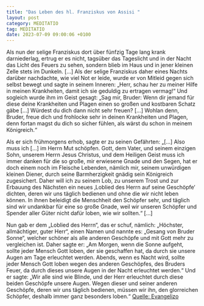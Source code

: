 ```yaml
---
title: "Das Leben des hl. Franziskus von Assisi "
layout: post
category: MEDITATIO
tag: MEDITATIO
date: 2023-07-09 09:00:06 +0100
---
```

Als nun der selige Franziskus dort über fünfzig Tage lang krank darniederlag, ertrug er es nicht, tagsüber das Tageslicht und in der Nacht das Licht des Feuers zu sehen, sondern blieb im Haus und in jener kleinen Zelle stets im Dunkeln. […] Als der selige Franziskus daher eines Nachts darüber nachdachte, wie viel Not er leide, wurde er von Mitleid gegen sich selbst bewegt und sagte in seinem Inneren: „Herr, schau her zu meiner Hilfe in meinen Krankheiten, damit ich sie geduldig zu ertragen vermag!“ Und sogleich wurde ihm im Geist gesagt: „Sag mir, Bruder: Wenn dir jemand für diese deine Krankheiten und Plagen einen so großen und kostbaren Schatz gäbe […] Würdest du dich dann nicht sehr freuen? […] Wohlan denn, Bruder, freue dich und frohlocke sehr in deinen Krankheiten und Plagen, denn fortan magst du dich so sicher fühlen, als wärst du schon in meinem Königreich.<!--more-->“

Als er sich frühmorgens erhob, sagte er zu seinen Gefährten: „[…] Also muss ich […] im Herrn Mut schöpfen. Gott, dem Vater,  und seinem einzigen Sohn, unserem Herrn Jesus Christus, und dem Heiligen Geist muss ich immer danken für die so große, mir erwiesene Gnade und den Segen, hat er doch einem noch im Fleische Lebenden, nämlich mir, seinem unwürdigen kleinen Diener, durch seine Barmherzigkeit gnädig sein Königreich zugesichert. Daher will ich zu seinem Lob, zu unserem Trost und zur Erbauung des Nächsten ein neues ‚Loblied des Herrn auf seine Geschöpfe‘ dichten, deren wir uns täglich bedienen und ohne die wir nicht leben können. In ihnen beleidigt die Menschheit den Schöpfer sehr, und täglich sind wir undankbar für eine so große Gnade, weil wir unseren Schöpfer und Spender aller Güter nicht dafür loben, wie wir sollten.“ […]

Nun gab er dem „Loblied des Herrn“, das er schuf, nämlich: „Höchster, allmächtiger, guter Herr“, einen Namen und nannte es: „Gesang von Bruder Sonne“, welcher schöner als alle anderen Geschöpfe und mit Gott mehr zu vergleichen ist. Daher sagte er: „Am Morgen, wenn die Sonne aufgeht, sollte jeder Mensch Gott loben, der sie geschaffen hat, da durch sie unsere Augen am Tage erleuchtet werden. Abends, wenn es Nacht wird, sollte jeder Mensch Gott loben wegen des anderen Geschöpfes, des Bruders Feuer, da durch dieses unsere Augen in der Nacht erleuchtet werden.“ Und er sagte: „Wir alle sind wie Blinde, und der Herr erleuchtet durch diese beiden Geschöpfe unsere Augen. Wegen dieser und seiner anderen Geschöpfe, deren wir uns täglich bedienen, müssen wir ihn, den glorreichen Schöpfer, deshalb immer ganz besonders loben.“
[Quelle: Evangelizo](https://evangeliumtagfuertag.org/DE/gospel)